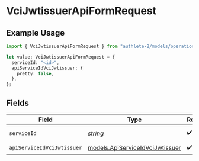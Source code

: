 # VciJwtissuerApiFormRequest

## Example Usage

```typescript
import { VciJwtissuerApiFormRequest } from "authlete-2/models/operations";

let value: VciJwtissuerApiFormRequest = {
  serviceId: "<id>",
  apiServiceIdVciJwtissuer: {
    pretty: false,
  },
};
```

## Fields

| Field                                                                       | Type                                                                        | Required                                                                    | Description                                                                 |
| --------------------------------------------------------------------------- | --------------------------------------------------------------------------- | --------------------------------------------------------------------------- | --------------------------------------------------------------------------- |
| `serviceId`                                                                 | *string*                                                                    | :heavy_check_mark:                                                          | A service ID.                                                               |
| `apiServiceIdVciJwtissuer`                                                  | [models.ApiServiceIdVciJwtissuer](../../models/apiserviceidvcijwtissuer.md) | :heavy_check_mark:                                                          | N/A                                                                         |